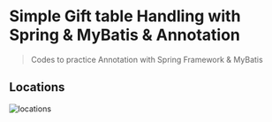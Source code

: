 # Simple Gift table Handling with Spring & MyBatis & Annotation
> Codes to practice Annotation with Spring Framework & MyBatis

## Locations

![locations](https://user-images.githubusercontent.com/60098657/85419076-93fc2880-b5ac-11ea-92be-d42020fe92e9.png)


